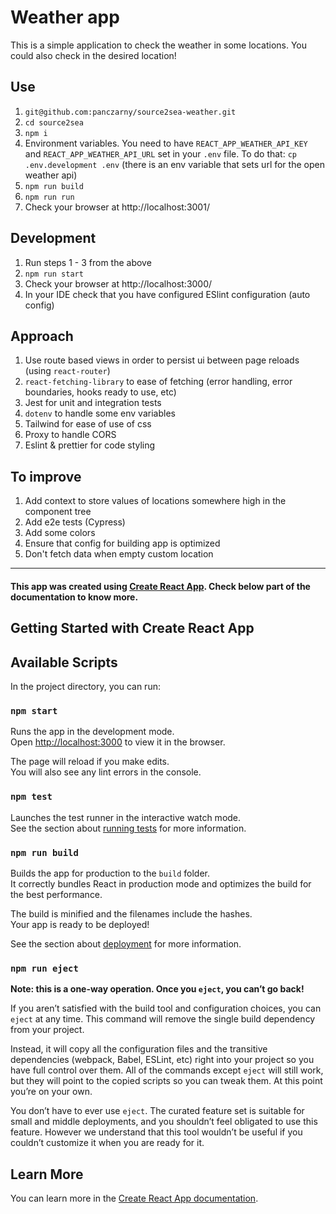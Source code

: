 # Weather app
This is a simple application to check the weather in some locations. You could also check in the desired location!

## Use
1. `git@github.com:panczarny/source2sea-weather.git`
2. `cd source2sea`
3. `npm i`
4. Environment variables. You need to have `REACT_APP_WEATHER_API_KEY` and `REACT_APP_WEATHER_API_URL` set in your `.env` file. To do that: `cp .env.development .env` (there is an env variable that sets url for the open weather api)
5. `npm run build`
6. `npm run run`
7. Check your browser at http://localhost:3001/

## Development
1. Run steps 1 - 3 from the above
2. `npm run start`
3. Check your browser at http://localhost:3000/
4. In your IDE check that you have configured ESlint configuration (auto config)

## Approach
1. Use route based views in order to persist ui between page reloads (using `react-router`)
2. `react-fetching-library` to ease of fetching (error handling, error boundaries, hooks ready to use, etc)
3. Jest for unit and integration tests
4. `dotenv` to handle some env variables
5. Tailwind for ease of use of css
6. Proxy to handle CORS
7. Eslint & prettier for code styling

## To improve
1. Add context to store values of locations somewhere high in the component tree
2. Add e2e tests (Cypress)
3. Add some colors
4. Ensure that config for building app is optimized
5. Don't fetch data when empty custom location

---

#### This app was created using [Create React App](https://github.com/facebook/create-react-app). Check below part of the documentation to know more.

## Getting Started with Create React App

## Available Scripts

In the project directory, you can run:

### `npm start`

Runs the app in the development mode.\
Open [http://localhost:3000](http://localhost:3000) to view it in the browser.

The page will reload if you make edits.\
You will also see any lint errors in the console.

### `npm test`

Launches the test runner in the interactive watch mode.\
See the section about [running tests](https://facebook.github.io/create-react-app/docs/running-tests) for more information.

### `npm run build`

Builds the app for production to the `build` folder.\
It correctly bundles React in production mode and optimizes the build for the best performance.

The build is minified and the filenames include the hashes.\
Your app is ready to be deployed!

See the section about [deployment](https://facebook.github.io/create-react-app/docs/deployment) for more information.

### `npm run eject`

**Note: this is a one-way operation. Once you `eject`, you can’t go back!**

If you aren’t satisfied with the build tool and configuration choices, you can `eject` at any time. This command will remove the single build dependency from your project.

Instead, it will copy all the configuration files and the transitive dependencies (webpack, Babel, ESLint, etc) right into your project so you have full control over them. All of the commands except `eject` will still work, but they will point to the copied scripts so you can tweak them. At this point you’re on your own.

You don’t have to ever use `eject`. The curated feature set is suitable for small and middle deployments, and you shouldn’t feel obligated to use this feature. However we understand that this tool wouldn’t be useful if you couldn’t customize it when you are ready for it.

## Learn More

You can learn more in the [Create React App documentation](https://facebook.github.io/create-react-app/docs/getting-started).

